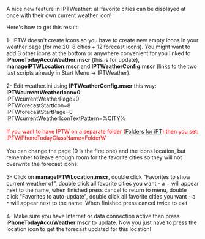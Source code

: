 A nice new feature in IPTWeather: all favorite cities can be displayed at once with their own current weather icon!

Here's how to get this result:<br>
<img src='http://iptweather.googlecode.com/files/MultipleLocationsTito12.jpg' alt='' border='0' /><br>
<br>
1- IPTW doesn't create icons so you have to create new empty icons in your weather page (for me 20: 8 cities + 12 forecast icons). You might want to add 3 other icons at the bottom or anywhere convenient for you linked to <b>iPhoneTodayAccuWeather.mscr</b> (this is for update), <b>manageIPTWLocation.mscr</b> and <b>IPTWeatherConfig.mscr</b> (links to the two last scripts already in Start Menu -> IPTWeather).<br>
<br>
2- Edit weather.ini using <b>IPTWeatherConfig.mscr</b> this way:<br>
<b>IPTWcurrentWeatherIcon=0</b><br>
IPTWcurrentWeatherPage=0<br>
IPTWforecastStartIcon=8<br>
IPTWforecastStartPage=0<br>
IPTWcurrentWeatherIconTextPattern=%CITY%<br>
<br>
<font color='red'>If you want to have IPTW on a separate folder (<a href='http://forum.xda-developers.com/showpost.php?p=10953917&postcount=2686'>Folders for iPT</a>) then you set:</font><br>
<font color='red'>IPTWiPhoneTodayClassName=FolderW</font><br>
<br>
You can change the page (0 is the first one) and the icons location, but remember to leave enough room for the favorite cities so they will not overwrite the forecast icons.<br>
<br>
3- Click on <b>manageIPTWLocation.mscr</b>, double click "Favorites to show current weather of", double click all favorite cities you want - a + will appear next to the name, when finished press cancel to return to menu, double click "Favorites to auto-update", double click all favorite cities you want - a <code>*</code> will appear next to the name. When finished press cancel twice to exit.<br>
<br>
4- Make sure you have Internet or data connection active then press <b>iPhoneTodayAccuWeather.mscr</b> to update. Now you just have to press the location icon to get the forecast updated for this location!